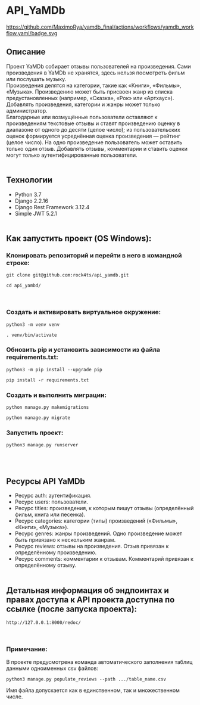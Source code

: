 # API_YaMDb
https://github.com/MaximoRya/yamdb_final/actions/workflows/yamdb_workflow.yaml/badge.svg
## Описание
Проект YaMDb собирает отзывы пользователей на произведения. Сами произведения в YaMDb не хранятся, здесь нельзя посмотреть фильм или послушать музыку.<br>
Произведения делятся на категории, такие как «Книги», «Фильмы», «Музыка».
Произведению может быть присвоен жанр из списка предустановленных (например, «Сказка», «Рок» или «Артхаус»). Добавлять произведения, категории и жанры может только администратор.<br>
Благодарные или возмущённые пользователи оставляют к произведениям текстовые отзывы и ставят произведению оценку в диапазоне от одного до десяти (целое число); из пользовательских оценок формируется усреднённая оценка произведения — рейтинг (целое число). На одно произведение пользователь может оставить только один отзыв.
Добавлять отзывы, комментарии и ставить оценки могут только аутентифицированные пользователи.
<br><br>

## Технологии
* Python 3.7
* Django 2.2.16
* Django Rest Framework 3.12.4
* Simple JWT 5.2.1
<br><br>

## Как запустить проект (OS Windows):
### Клонировать репозиторий и перейти в него в командной строке:
```
git clone git@github.com:rock4ts/api_yamdb.git
```
```
cd api_yambd/
```
​
### Создать и активировать виртуальное окружение:
```
python3 -m venv venv
```
```
. venv/bin/activate
```

### Обновить pip и установить зависимости из файла requirements.txt:
```
python3 -m pip install --upgrade pip
```
```
pip install -r requirements.txt
```

### Cоздать и выполнить миграции:
```
python manage.py makemigrations
```
```
python manage.py migrate
```

### Запустить проект:
```
python3 manage.py runserver
```
<br><br>

## Ресурсы API YaMDb
- Ресурс auth: аутентификация.
- Ресурс users: пользователи.
- Ресурс titles: произведения, к которым пишут отзывы (определённый фильм, книга или песенка).
- Ресурс categories: категории (типы) произведений («Фильмы», «Книги», «Музыка»).
- Ресурс genres: жанры произведений. Одно произведение может быть привязано к нескольким жанрам.
- Ресурс reviews: отзывы на произведения. Отзыв привязан к определённому произведению.
- Ресурс comments: комментарии к отзывам. Комментарий привязан к определённому отзыву.
<br><br>

## Детальная информация об эндпоинтах и правах доступа к API проекта доступна по ссылке (после запуска проекта):
```
http://127.0.0.1:8000/redoc/
```
<br>

### Примечание:
В проекте предусмотрена команда автоматического заполнения таблиц данными одноименных csv файлов:
```
python3 manage.py populate_reviews --path .../table_name.csv
```
Имя файла допускается как в единственном, так и множественном числе.
